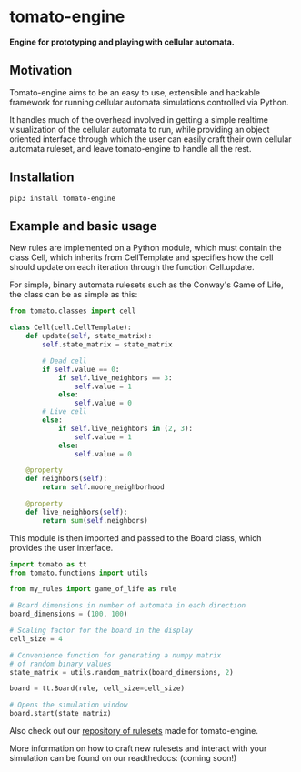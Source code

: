 
# tomato-engine

**Engine for prototyping and playing with cellular automata.**

## Motivation

Tomato-engine aims to be an easy to use, extensible and hackable
framework for running cellular automata simulations controlled
via Python.

It handles much of the overhead involved in getting a simple
 realtime visualization of the cellular automata to run, while
 providing an object oriented interface through which the user
 can easily craft their own cellular automata ruleset, and leave
 tomato-engine to handle all the rest.

## Installation

```
pip3 install tomato-engine
```

## Example and basic usage

New rules are implemented on a Python module, which must contain
the class Cell, which inherits from CellTemplate and specifies
how the cell should update on each iteration through the function
Cell.update.

For simple, binary automata rulesets such as the Conway's Game of
Life, the class can be as simple as this:

```python
from tomato.classes import cell

class Cell(cell.CellTemplate):
    def update(self, state_matrix):
        self.state_matrix = state_matrix

        # Dead cell
        if self.value == 0:
            if self.live_neighbors == 3:
                self.value = 1
            else:
                self.value = 0
        # Live cell
        else:
            if self.live_neighbors in (2, 3):
                self.value = 1
            else:
                self.value = 0

    @property
    def neighbors(self):
        return self.moore_neighborhood

    @property
    def live_neighbors(self):
        return sum(self.neighbors)
```

This module is then imported and passed to the Board class, which
provides the user interface. 

```python
import tomato as tt
from tomato.functions import utils

from my_rules import game_of_life as rule

# Board dimensions in number of automata in each direction
board_dimensions = (100, 100)

# Scaling factor for the board in the display
cell_size = 4

# Convenience function for generating a numpy matrix
# of random binary values
state_matrix = utils.random_matrix(board_dimensions, 2)

board = tt.Board(rule, cell_size=cell_size)

# Opens the simulation window
board.start(state_matrix)
```

Also check out our [repository of rulesets](https://codeberg.org/CSL.dev/tomato-rules)
made for tomato-engine.

More information on how to craft new rulesets and interact with
your simulation can be found on our readthedocs: (coming soon!)
